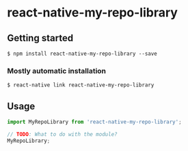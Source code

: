 # react-native-my-repo-library

## Getting started

`$ npm install react-native-my-repo-library --save`

### Mostly automatic installation

`$ react-native link react-native-my-repo-library`

## Usage
```javascript
import MyRepoLibrary from 'react-native-my-repo-library';

// TODO: What to do with the module?
MyRepoLibrary;
```
